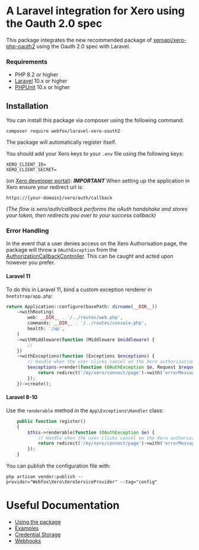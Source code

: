 # A Laravel integration for Xero using the Oauth 2.0 spec

This package integrates the new recommended package of [xeroapi/xero-php-oauth2](https://github.com/XeroAPI/xero-php-oauth2) using the Oauth 2.0 spec with
Laravel.

### Requirements

* PHP 8.2 or higher
* [Laravel](https://laravel.com/) 10.x or higher
* [PHPUnit](https://github.com/sebastianbergmann/phpunit) 10.x or higher

## Installation

You can install this package via composer using the following command:  

```
composer require webfox/laravel-xero-oauth2
```

The package will automatically register itself.

You should add your Xero keys to your `.env` file using the following keys:

```
XERO_CLIENT_ID=
XERO_CLIENT_SECRET=
```

(on [Xero developer portal](https://developer.xero.com/app/manage)): ***IMPORTANT*** When setting up the application in Xero ensure your redirect url is:

```
https://{your-domain}/xero/auth/callback
```

*(The flow is xero/auth/callback performs the oAuth handshake and stores your token, then redirects you over to your success callback)*

### Error Handling

In the event that a user denies access on the Xero Authorisation page, the package will throw a `OAuthException` from the [AuthorizationCallbackController](src/Controllers/AuthorizationCallbackController.php). This can be caught and acted upon however you prefer.

#### Laravel 11

To do this in Laravel 11, bind a custom exception renderer in `bootstrap/app.php`:

```php
return Application::configure(basePath: dirname(__DIR__))
    ->withRouting(
        web: __DIR__ . '/../routes/web.php',
        commands: __DIR__ . '/../routes/console.php',
        health: '/up',
    )
    ->withMiddleware(function (Middleware $middleware) {
        //
    })
    ->withExceptions(function (Exceptions $exceptions) {
        // Handle when the user clicks cancel on the Xero authorization screen
        $exceptions->render(function (OAuthException $e, Request $request) {
            return redirect('/my/xero/connect/page')->with('errorMessage', $e->getMessage());
        });
    })->create();
```

#### Laravel 8-10

Use the `renderable` method in the `App\Exceptions\Handler` class:

```php
    public function register()
    {
        $this->renderable(function (OAuthException $e) {
            // Handle when the user clicks cancel on the Xero authorization screen
            return redirect('/my/xero/connect/page')->with('errorMessage', $e->getMessage());
        });
    }
```

You can publish the configuration file with:

```
php artisan vendor:publish --provider="Webfox\Xero\XeroServiceProvider" --tag="config"
```
# Useful Documentation 

* [Using the package](using-the-package.md)
* [Examples](examples.md)
* [Credential Storage](credential-storage.md)
* [Webhooks](webhooks.md)